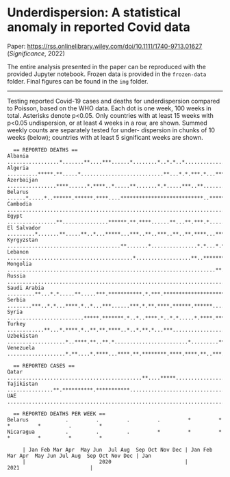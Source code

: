 # Underdispersion: A statistical anomaly in reported Covid data

Paper: https://rss.onlinelibrary.wiley.com/doi/10.1111/1740-9713.01627 (_Significance_, 2022)

The entire analysis presented in the paper can be reproduced with the provided Jupyter notebook. Frozen data is provided in the `frozen-data` folder. Final figures can be found in the `img` folder. 

------------------

Testing reported Covid-19 cases and deaths for underdispersion compared to Poisson, based on the WHO data. Each
dot is one week, 100 weeks in total. Asterisks denote p<0.05. Only countries with at least 15 weeks with p<0.05 
undispersion, or at least 4 weeks in a row, are shown. Summed weekly counts are separately tested for under-
dispersion in chunks of 10 weeks (below); countries with at least 5 significant weeks are shown.

```
  == REPORTED DEATHS ==
Albania        .................*.......**....***......*........*..*.*..*..................*.***...................
Algeria        ..........*****.**.....*...........................**...*.*.***.*...****............***.*.**....*...
Azerbaijan     ................****......*.****..*.....**.......*.*.....***..**..............*....*..*.............
Belarus        ......*.....*..******.******.****....***************************..****************.**********.***.*.
Cambodia       ..............................................................................*.......********......
Egypt          ................**...............******.**.****......**...**.***.*.............*..**.*.*..*.........
El Salvador    .........*.......**.....**..*...*****...***..**..***..**..**.****...***.*.*..*****..*.*.......*.....
Kyrgyzstan     .....................................**.......*...............*.*...*.***********..*******.*....*...
Lebanon        .........................................*..................**..*********..**....**..*.**..*********
Mongolia       ....................................................................**............****..............
Russia         ..........................................................................*.****....*..*.****.....*.
Saudi Arabia   .........**...*.*.....**.....***.***********.*.***.***********************.*..***********.**********
Serbia         ........***..*.*...****.*..*...***......***.*.**.****.******.******..............**********.**.*.**.
Syria          .........................*****.*******.*..*..****.*..*.*.....*.****.****.*.*..*...***....******.****
Turkey         ............**...*.****.*..**.**.****..*..*.**.*...***......................................*.......
Uzbekistan     ...................*..****.**..**.*........................*.........*************..********.**..***
Venezuela      ...................*.**....*.****...****.**.********.****.****.**..***.****.......*..**..*..**..**..

  == REPORTED CASES ==
Qatar          ............................................**....*****....................................***......
Tajikistan     ...............**.**********.***********..................................****......................
UAE            .......................................................................****...*.......**............

  == REPORTED DEATHS PER WEEK ==
Belarus            .         .         .         .         *         *         *         *         .         *     
Nicaragua          .         .         .         *         *         *         *         *         *         *     

     | Jan Feb Mar Apr  May Jun  Jul Aug  Sep Oct Nov Dec | Jan Feb Mar Apr  May Jun Jul Aug  Sep Oct Nov Dec | Jan
     |                        2020                        |                        2021                       |    
```
